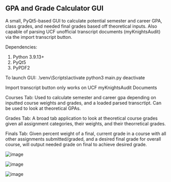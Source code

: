## GPA and Grade Calculator GUI

A small, PyQt5-based GUI to calculate potential semester and career GPA, class grades, and needed final grades based off theoretical inputs. Also capable of parsing UCF unofficial transcript documents (myKnightsAudit) via the import transcript button. 

Dependencies:
 1. Python 3.9.13+
 2. PyQt5
 3. PyPDF2

To launch GUI:
.\venv\Scripts\activate
python3 main.py
deactivate

Import transcript button only works on UCF myKnightsAudit Documents

Courses Tab: Used to calculate semester and career gpa depending on inputted course weights and grades, and a loaded parsed transcrtipt. Can be used to look at theoretical GPAs.

Grades Tab: A broad tab application to look at theoretical course grades given all assignment categories, their weights, and their theorretical grades.

Finals Tab: Given percent weight of a final, current grade in a course with all other assignments submitted/graded, and a desired final grade for overall course, will output needed grade on final to achieve desired grade.

![image](https://github.com/adenm-10/gpa-n-grade-calculator/assets/61072840/9b078103-8c2a-4ce5-9ae2-b878e4e99053)

![image](https://github.com/adenm-10/gpa-n-grade-calculator/assets/61072840/7a6403f9-1cec-4f48-bd6f-1616b6b1e6ab)

![image](https://github.com/adenm-10/gpa-n-grade-calculator/assets/61072840/b2b9b0ff-2a68-41ea-ab95-d296850104aa)

